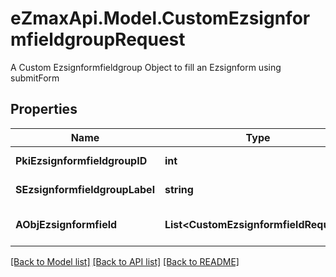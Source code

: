# eZmaxApi.Model.CustomEzsignformfieldgroupRequest
A Custom Ezsignformfieldgroup Object to fill an Ezsignform using submitForm

## Properties

Name | Type | Description | Notes
------------ | ------------- | ------------- | -------------
**PkiEzsignformfieldgroupID** | **int** | The unique ID of the Ezsignformfieldgroup | [optional] 
**SEzsignformfieldgroupLabel** | **string** | The Label for the Ezsignformfieldgroup | [optional] 
**AObjEzsignformfield** | **List&lt;CustomEzsignformfieldRequest&gt;** | An array containing all the values to fill the Ezsignform. | 

[[Back to Model list]](../README.md#documentation-for-models) [[Back to API list]](../README.md#documentation-for-api-endpoints) [[Back to README]](../README.md)


